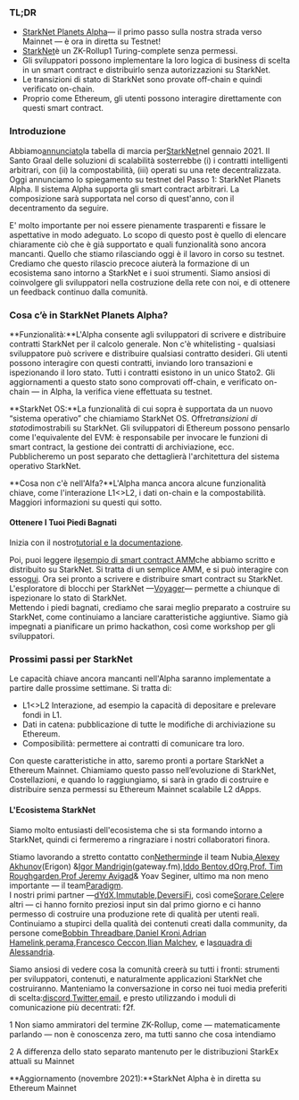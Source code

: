 ### **TL;DR**

* [StarkNet Planets Alpha](https://voyager.online/)— il primo passo sulla nostra strada verso Mainnet — è ora in diretta su Testnet!
* [StarkNet](https://starkware.co/product/starknet/)è un ZK-Rollup1 Turing-complete senza permessi.
* Gli sviluppatori possono implementare la loro logica di business di scelta in un smart contract e distribuirlo senza autorizzazioni su StarkNet.
* Le transizioni di stato di StarkNet sono provate off-chain e quindi verificato on-chain.
* Proprio come Ethereum, gli utenti possono interagire direttamente con questi smart contract.

### **Introduzione**

Abbiamo[annunciato](https://medium.com/starkware/on-the-road-to-starknet-a-permissionless-stark-powered-l2-zk-rollup-83be53640880)la tabella di marcia per[StarkNet](https://starkware.co/product/starknet/)nel gennaio 2021. Il Santo Graal delle soluzioni di scalabilità sosterrebbe (i) i contratti intelligenti arbitrari, con (ii) la compostabilità, (iii) operati su una rete decentralizzata. Oggi annunciamo lo spiegamento su testnet del Passo 1: StarkNet Planets Alpha. Il sistema Alpha supporta gli smart contract arbitrari. La composizione sarà supportata nel corso di quest'anno, con il decentramento da seguire.

E' molto importante per noi essere pienamente trasparenti e fissare le aspettative in modo adeguato. Lo scopo di questo post è quello di elencare chiaramente ciò che è già supportato e quali funzionalità sono ancora mancanti. Quello che stiamo rilasciando oggi è il lavoro in corso su testnet. Crediamo che questo rilascio precoce aiuterà la formazione di un ecosistema sano intorno a StarkNet e i suoi strumenti. Siamo ansiosi di coinvolgere gli sviluppatori nella costruzione della rete con noi, e di ottenere un feedback continuo dalla comunità.

### **Cosa c’è in StarkNet Planets Alpha?**

**Funzionalità:**L'Alpha consente agli sviluppatori di scrivere e distribuire contratti StarkNet per il calcolo generale. Non c'è whitelisting - qualsiasi sviluppatore può scrivere e distribuire qualsiasi contratto desideri. Gli utenti possono interagire con questi contratti, inviando loro transazioni e ispezionando il loro stato. Tutti i contratti esistono in un unico Stato2. Gli aggiornamenti a questo stato sono comprovati off-chain, e verificato on-chain — in Alpha, la verifica viene effettuata su testnet.

**StarkNet OS:**La funzionalità di cui sopra è supportata da un nuovo “sistema operativo” che chiamiamo StarkNet OS. Offre*transizioni di stato*dimostrabili su StarkNet. Gli sviluppatori di Ethereum possono pensarlo come l'equivalente del EVM: è responsabile per invocare le funzioni di smart contract, la gestione dei contratti di archiviazione, ecc. Pubblicheremo un post separato che dettaglierà l'architettura del sistema operativo StarkNet.

**Cosa non c'è nell'Alfa?**L'Alpha manca ancora alcune funzionalità chiave, come l'interazione L1<>L2, i dati on-chain e la compostabilità. Maggiori informazioni su questi qui sotto.

#### **Ottenere I Tuoi Piedi Bagnati**

Inizia con il nostro[tutorial e la documentazione](https://www.cairo-lang.org/docs/hello_starknet/).

Poi, puoi leggere il[esempio di smart contract AMM](http://cairo-lang.org/docs/hello_starknet/amm.html)che abbiamo scritto e distribuito su StarkNet. Si tratta di un semplice AMM, e si può interagire con esso[qui](https://starkware-amm-demo.netlify.app/swap). Ora sei pronto a scrivere e distribuire smart contract su StarkNet. L'esploratore di blocchi per StarkNet —[Voyager](https://voyager.online/)— permette a chiunque di ispezionare lo stato di StarkNet.\
Mettendo i piedi bagnati, crediamo che sarai meglio preparato a costruire su StarkNet, come continuiamo a lanciare caratteristiche aggiuntive. Siamo già impegnati a pianificare un primo hackathon, così come workshop per gli sviluppatori.

### **Prossimi passi per StarkNet**

Le capacità chiave ancora mancanti nell'Alpha saranno implementate a partire dalle prossime settimane. Si tratta di:

* L1<>L2 Interazione, ad esempio la capacità di depositare e prelevare fondi in L1.
* Dati in catena: pubblicazione di tutte le modifiche di archiviazione su Ethereum.
* Composibilità: permettere ai contratti di comunicare tra loro.

Con queste caratteristiche in atto, saremo pronti a portare StarkNet a Ethereum Mainnet. Chiamiamo questo passo nell’evoluzione di StarkNet, Costellazioni, e quando lo raggiungiamo, si sarà in grado di costruire e distribuire senza permessi su Ethereum Mainnet scalabile L2 dApps.

#### **L'Ecosistema StarkNet**

Siamo molto entusiasti dell'ecosistema che si sta formando intorno a StarkNet, quindi ci fermeremo a ringraziare i nostri collaboratori finora.

Stiamo lavorando a stretto contatto con[Nethermind](https://twitter.com/nethermindeth)e il team Nubia,[Alexey Akhunov](https://twitter.com/realLedgerwatch)(Erigon) &[Igor Mandrigin](https://twitter.com/mandrigin)(gateway.fm),[Iddo Bentov](https://www.cs.cornell.edu/~iddo/),[dOrg](https://twitter.com/dOrg_tech),[Prof. Tim Roughgarden](https://twitter.com/algo_class),[Prof Jeremy Avigad](https://www.andrew.cmu.edu/user/avigad/)& Yoav Seginer, ultimo ma non meno importante — il team[Paradigm](https://twitter.com/paradigm).\
I nostri primi partner —[dYdX](https://twitter.com/dydxprotocol),[Immutable](https://twitter.com/Immutable),[DeversiFi](https://twitter.com/deversifi), così come[Sorare](https://twitter.com/SorareHQ),[Celer](https://twitter.com/CelerNetwork)e altri — ci hanno fornito preziosi input sin dal primo giorno e ci hanno permesso di costruire una produzione rete di qualità per utenti reali.\
Continuiamo a stupirci della qualità dei contenuti creati dalla community, da persone come[Bobbin Threadbare](https://twitter.com/bobbinth),[Daniel Kroni](https://github.com/danielkroeni/cairo-playground/blob/main/anon-bank/README.md),[Adrian Hamelink](https://twitter.com/adr1anh),[perama](https://twitter.com/eth_worm),[Francesco Ceccon](https://twitter.com/ceccon_me),[Ilian Malchev](http://twitter.com/imalchev), e la[squadra di Alessandria](https://blockchainpartner.fr/).

Siamo ansiosi di vedere cosa la comunità creerà su tutti i fronti: strumenti per sviluppatori, contenuti, e naturalmente applicazioni StarkNet che costruiranno. Manteniamo la conversazione in corso nei tuoi media preferiti di scelta:[discord](https://discord.gg/uJ9HZTUk2Y),[Twitter](https://twitter.com/CairoLang),[email](mailto:info@starkware.co), e presto utilizzando i moduli di comunicazione più decentrati: f2f.

1 Non siamo ammiratori del termine ZK-Rollup, come — matematicamente parlando — non è conoscenza zero, ma tutti sanno che cosa intendiamo

2 A differenza dello stato separato mantenuto per le distribuzioni StarkEx attuali su Mainnet

**Aggiornamento (novembre 2021):**StarkNet Alpha è in diretta su Ethereum Mainnet